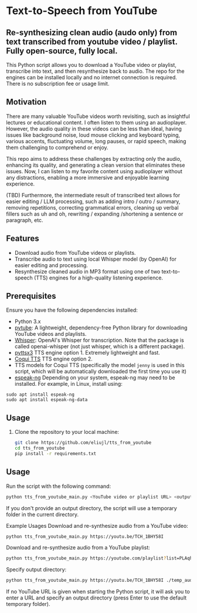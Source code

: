 # Text-to-Speech from YouTube
## Re-synthesizing clean audio (audo only) from text transcribed from youtube video / playlist. Fully open-source, fully local.



This Python script allows you to download a YouTube video or playlist, transcribe into text, and then resynthesize back to audio. The repo for the engines can be installed locally and no internet connection is required. There is no subscription fee or usage limit.

## Motivation
There are many valuable YouTube videos worth revisiting, such as insightful lectures or educational content. I often listen to them using an audioplayer. However, the audio quality in these videos can be less than ideal, having issues like background noise, loud mouse clicking and keyboard typing, various accents, fluctuating volume, long pauses, or rapid speech, making them challenging to comprehend or enjoy. 

This repo aims to address these challenges by extracting only the audio, enhancing its quality, and generating a clean version that eliminates these issues. Now, I can listen to my favorite content using audioplayer without any distractions, enabling a more immersive and enjoyable learning experience.

(TBD) Furthermore, the intermediate result of transcribed text allows for easier editing / LLM processing, such as adding intro / outro / summary, removing repetitions, correcting grammatical errors, cleaning up verbal fillers such as uh and oh, rewriting / expanding /shortening a sentence or paragraph, etc. 



## Features

- Download audio from YouTube videos or playlists.
- Transcribe audio to text using local Whisper model (by OpenAI) for easier editing and processing.
- Resynthesize cleaned audio in MP3 format using one of two text-to-speech (TTS) engines for a high-quality listening experience.

## Prerequisites

Ensure you have the following dependencies installed:

- Python 3.x
- [pytube](https://github.com/nficano/pytube):  A lightweight, dependency-free Python library for downloading YouTube videos and playlists.
- [Whisper](https://github.com/openai/whisper):  OpenAI's Whisper for transcription. Note that the package is called openai-whisper (not just whisper, which is a different package).
- [pyttsx3](https://pypi.org/project/pyttsx3/) TTS engine option 1. Extremely lightweight and fast.
- [Coqui TTS](https://github.com/coqui-ai/TTS) TTS engine option 2. 
- TTS models for Coqui TTS (specifically the model `jenny` is used in this script, which will be automatically downloaded the first time you use it)
- [espeak-ng](https://github.com/espeak-ng/espeak-ng) Depending on your system, espeak-ng may need to be installed. For example, in Linux, install using:
```
sudo apt install espeak-ng
sudo apt install espeak-ng-data
```

## Usage

1. Clone the repository to your local machine:

   ```bash
   git clone https://github.com/eliujl/tts_from_youtube
   cd tts_from_youtube
   pip install -r requirements.txt
   ```

## Usage


Run the script with the following command:

```bash
python tts_from_youtube_main.py <YouTube video or playlist URL> <output directory>
```

If you don't provide an output directory, the script will use a temporary folder in the current directory.

Example Usages
Download and re-synthesize audio from a YouTube video:

```bash
python tts_from_youtube_main.py https://youtu.be/TCH_1BHY58I
```

Download and re-synthesize audio from a YouTube playlist:

```bash
python tts_from_youtube_main.py https://youtube.com/playlist?list=PLAqhIrjkxbuWI23v9cThsA9GvCAUhRvKZ&si=WQc1A7wJbwymLY0L
```

Specify output directory:

```bash
python tts_from_youtube_main.py https://youtu.be/TCH_1BHY58I ./temp_audio
```

If no YouTube URL is given when starting the Python script, it will ask you to enter a URL and specify an output directory (press Enter to use the default temporary folder).

